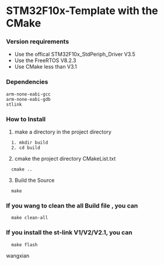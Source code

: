 # STM32F10x-Template with the CMake

### Version requirements
* Use the offical STM32F10x_StdPeriph_Driver V3.5
* Use the FreeRTOS V8.2.3
* Use CMake less than V3.1

### Dependencies
```
arm-none-eabi-gcc
arm-none-eabi-gdb
stlink
```

### How to Install
1. make a directory in the project directory
```shell
  1. mkdir build
  2. cd build
```

2. cmake the project directory CMakeList.txt
```shell
  cmake ..
```

3. Build the Source
```shell
  make
```

### If you wang to clean the all Build file , you can
```shell
  make clean-all
```

### If you install the st-link V1/V2/V2.1, you can
```shell
  make flash
```

wangxian 
